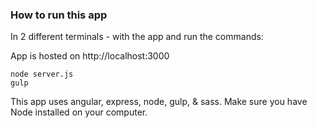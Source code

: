 ### How to run this app ###
In 2 different terminals - with the app and run the commands:

App is hosted on http://localhost:3000

```
node server.js
gulp
```

This app uses angular, express, node, gulp, & sass.
Make sure you have Node installed on your computer.
